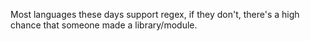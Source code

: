 Most languages these days support regex, if they don't, there's a high chance that someone made a library/module.